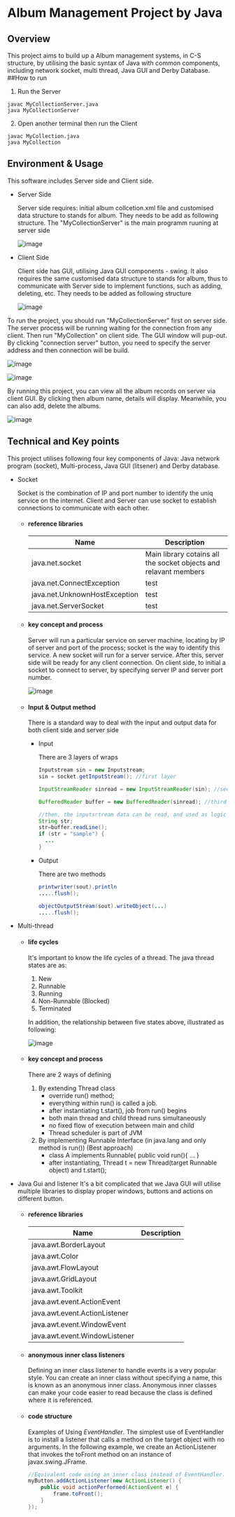 # Album Management Project by Java 
## Overview
This project aims to build up a Album management systems, in C-S structure, by utilising the basic syntax of Java with common components, including network socket, multi thread, Java GUI and Derby Database.
##How to run
1.  Run the Server

```
javac MyCollectionServer.java
java MyCollectionServer
```

2. Open another terminal then run the Client

```
javac MyCollection.java
java MyCollection
```

## Environment & Usage
This software includes Server side and Client side.
+ Server Side
  
  Server side requires: initial album collcetion.xml file and customised data structure to stands for album. They needs to be add as following structure. The "MyCollectionServer" is the main programm ruuning at server side


  ![image](https://cloud.githubusercontent.com/assets/28517651/26786921/8101eeec-4a4b-11e7-97c4-cf9192cf1f34.png)


+ Client Side

  Client side has GUI, utilising Java GUI components - swing. It also requires the same customised data structure to stands for album, thus to communicate with Server side to implement functions, such as adding, deleting, etc. They needs to be added as following structure 

  ![image](https://user-images.githubusercontent.com/28517651/27001088-ab5067f2-4e04-11e7-8e6c-8ea12d02e611.png)

To run the project, you should run "MyCollectionServer" first on server side. The server process will be running waiting for the connection from any client. Then run "MyCollection" on client side. The GUI window will pup-out. By clicking "connection server" button, you need to specify the server address and then connection will be build.

![image](https://user-images.githubusercontent.com/28517651/31112816-96a2f790-a861-11e7-8f22-c86e4735fdba.png)

![image](https://user-images.githubusercontent.com/28517651/27001148-a3016b5e-4e05-11e7-8d78-f730095e9865.png)

By running this project, you can view all the album records on server via client GUI. By clicking then album name, details will display. Meanwhile, you can also add, delete the albums.

![image](https://user-images.githubusercontent.com/28517651/27036084-0f42220a-4fc7-11e7-857d-7e6a722eac2f.png)

## Technical and Key points

This project utilises following four key components of Java: Java network program (socket), Multi-process, Java GUI (litsener) and Derby database.
+ Socket

  Socket is the combination of IP and port number to identify the uniq service on the internet. Client and Server can use socket to establish connections to communicate with each other.
  + #### reference libraries

    | Name | Description |
    | ---- | ----------- | 
    |java.net.socket | Main library cotains all the socket objects and relavant members|
    |java.net.ConnectException | test|
    |java.net.UnknownHostException | test|
    |java.net.ServerSocket | test|

  + #### key concept and process

    Server will run a particular service on server machine, locating by IP of server and port of the process; socket is the way to identify this service. A new socket will run for a server service. After this, server side will be ready for any client connection. On client side, to initial a socket to connect to server, by specifying server IP and server port number. 

    ![image](https://user-images.githubusercontent.com/28517651/27036830-7b604dd4-4fc9-11e7-8492-e88eb733eb81.png)

  + #### Input & Output method

    There is a standard way to deal with the input and output data for both client side and server side
    + Input 

      There are 3 layers of wraps
      ``` java
      Inputstream sin = new Inputstream;
      sin = socket.getInputStream(); //first layer

      InputStreamReader sinread = new InputStreamReader(sin); //second layer

      BufferedReader buffer = new BufferedReader(sinread); //third layer

      //then, the inputsrtream data can be read, and used as logic condition
      String str;
      str=buffer.readLine();
      if (str = "sample") {
        ...
      }
      ```
    + Output

      There are two methods 
      ```java
      printwriter(sout).println
      .....flush();

      objectOutputStream(sout).writeObject(...)
      .....flush();

      ```
+ Multi-thread            
  + #### life cycles
    
    It's important to know the life cycles of a thread. The java thread states are as: 

    1. New
    2. Runnable
    3. Running
    4. Non-Runnable (Blocked)
    5. Terminated

    In addition, the relationship between five states above, illustrated as following:

    ![image](https://user-images.githubusercontent.com/28517651/27128172-e0daa650-5140-11e7-94ad-0578f309e4e1.png)
      
  + #### key concept and process

    There are 2 ways of defining

    1. By extending Thread class
        - override run() method;
        - everything within run() is called a job.
        - after instantiating t.start(), job from run() begins
        - both main thread and child thread runs simultaneously
        - no fixed flow of execution between main and child
        - Thread scheduler is part of JVM
    2. By implementing Runnable Interface (in java.lang and only method is run()) (Best approach)
        - class A implements Runnable{ public void run(){ … }
        - after instantiating, Thread t = new Thread(target Runnable object) and t.start();
+ Java Gui and listener
  It's a bit complicated that we Java GUI will utilise multiple libraries to display proper windows, buttons and actions on different button.
  + #### reference libraries
    | Name | Description |
    | ---- | ----------- | 
    |java.awt.BorderLayout ||
    |java.awt.Color ||
    |java.awt.FlowLayout ||
    |java.awt.GridLayout ||
    |java.awt.Toolkit ||
    |java.awt.event.ActionEvent ||
    |java.awt.event.ActionListener ||
    |java.awt.event.WindowEvent ||
    |java.awt.event.WindowListener ||

  + #### anonymous inner class listeners
    Defining an inner class listener to handle events is a very popular style. You can create an inner class without specifying a name, this is known as an anonymous inner class. Anonymous inner classes can make your code easier to read because the class is defined where it is referenced. 
  + #### code structure
    Examples of Using *EventHandler*. The simplest use of EventHandler is to install a listener that calls a method on the target object with no arguments. In the following example, we create an ActionListener that invokes the toFront method on an instance of javax.swing.JFrame.
    ```java
    //Equivalent code using an inner class instead of EventHandler.
    myButton.addActionListener(new ActionListener() {
        public void actionPerformed(ActionEvent e) {
            frame.toFront();
        }
    });
    ```

 